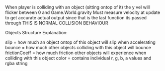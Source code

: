 When player is colliding with an object (sitting ontop of it) the y vel will flicker between 0 and Game.World.gravity
Must measure velocity at update to get accurate actual output since that is the last function its passed through
THIS IS NORMAL COLLISION BEHAVIOUR

Objects Structure Explanation:

slip = how much an object ontop of this object will slip when accelerating
bounce = how much other objects colliding with this object will bounce
frictionCoeff = how much friction other objects will experience when colliding with this object
color = contains individual r, g, b, a values and rgba string
